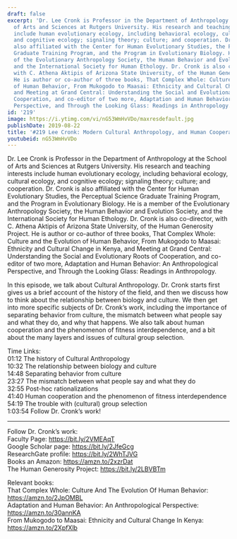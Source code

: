 ```yaml
---
draft: false
excerpt: 'Dr. Lee Cronk is Professor in the Department of Anthropology at the School
  of Arts and Sciences at Rutgers University. His research and teaching interests
  include human evolutionary ecology, including behavioral ecology, cultural ecology,
  and cognitive ecology; signaling theory; culture; and cooperation. Dr. Cronk is
  also affiliated with the Center for Human Evolutionary Studies, the Perceptual Science
  Graduate Training Program, and the Program in Evolutionary Biology. He is a member
  of the Evolutionary Anthropology Society, the Human Behavior and Evolution Society,
  and the International Society for Human Ethology. Dr. Cronk is also co-director,
  with C. Athena Aktipis of Arizona State University, of the Human Generosity Project.
  He is author or co-author of three books, That Complex Whole: Culture and the Evolution
  of Human Behavior, From Mukogodo to Maasai: Ethnicity and Cultural Change in Kenya,
  and Meeting at Grand Central: Understanding the Social and Evolutionary Roots of
  Cooperation, and co-editor of two more, Adaptation and Human Behavior: An Anthropological
  Perspective, and Through the Looking Glass: Readings in Anthropology.'
id: '219'
image: https://i.ytimg.com/vi/nG53WmHvVDo/maxresdefault.jpg
publishDate: 2019-08-22
title: '#219 Lee Cronk: Modern Cultural Anthropology, and Human Cooperation'
youtubeid: nG53WmHvVDo
---
```

<div class="timelinks">

Dr. Lee Cronk is Professor in the Department of Anthropology at the School of Arts and Sciences at Rutgers University. His research and teaching interests include human evolutionary ecology, including behavioral ecology, cultural ecology, and cognitive ecology; signaling theory; culture; and cooperation. Dr. Cronk is also affiliated with the Center for Human Evolutionary Studies, the Perceptual Science Graduate Training Program, and the Program in Evolutionary Biology. He is a member of the Evolutionary Anthropology Society, the Human Behavior and Evolution Society, and the International Society for Human Ethology. Dr. Cronk is also co-director, with C. Athena Aktipis of Arizona State University, of the Human Generosity Project. He is author or co-author of three books, That Complex Whole: Culture and the Evolution of Human Behavior, From Mukogodo to Maasai: Ethnicity and Cultural Change in Kenya, and Meeting at Grand Central: Understanding the Social and Evolutionary Roots of Cooperation, and co-editor of two more, Adaptation and Human Behavior: An Anthropological Perspective, and Through the Looking Glass: Readings in Anthropology.

In this episode, we talk about Cultural Anthropology. Dr. Cronk starts first gives us a brief account of the history of the field, and then we discuss how to think about the relationship between biology and culture. We then get into more specific subjects of Dr. Cronk’s work, including the importance of separating behavior from culture, the mismatch between what people say and what they do, and why that happens. We also talk about human cooperation and the phenomenon of fitness interdependence, and a bit about the many layers and issues of cultural group selection.

Time Links:  
<time>01:12</time> The history of Cultural Anthropology  
<time>10:32</time> The relationship between biology and culture  
<time>14:48</time> Separating behavior from culture                              
<time>23:27</time> The mismatch between what people say and what they do  
<time>32:55</time> Post-hoc rationalizations  
<time>41:40</time> Human cooperation and the phenomenon of fitness interdependence  
<time>54:19</time> The trouble with (cultural) group selection  
<time>1:03:54</time> Follow Dr. Cronk’s work!

---

Follow Dr. Cronk’s work:  
Faculty Page: https://bit.ly/2VMEAqT  
Google Scholar page: https://bit.ly/2JfeGcg  
ResearchGate profile: https://bit.ly/2WhTJVG  
Books an Amazon: https://amzn.to/2xzrDat  
The Human Generosity Project: https://bit.ly/2LBVBTm

Relevant books:  
That Complex Whole: Culture And The Evolution Of Human Behavior: https://amzn.to/2JpOMBL  
Adaptation and Human Behavior: An Anthropological Perspective: https://amzn.to/30annKA  
From Mukogodo to Maasai: Ethnicity and Cultural Change In Kenya: https://amzn.to/2XpfXlb
</div>


